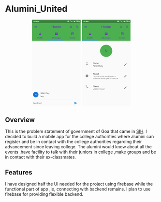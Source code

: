# Alumini_United

 <p align ="center">
 <img src="https://github.com/Nishchayverma/Alumini_tracking/blob/master/docs/message.jpg" width =32%>
 <img src="https://github.com/Nishchayverma/Alumini_tracking/blob/master/docs/profile.jpg" width = 32%>
 </p>
 
 
 
 ## Overview
  
This is the problem statement of government of Goa that came in [SIH](https://www.sih.gov.in/). I decided to build a mobile app for the college authorities where alumini can register and be in contact with the college authorities regarding their advancement since leaving college. The alumini would know about all the events ,have facility to talk with their juniors in college ,make groups and be in contact with their ex-classmates.
 
 
## Features

I have designed half the UI needed for the project using firebase while the functional part of app ,ie, connecting with backend remains.
I plan to use firebase for providing flexible backend.


